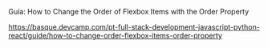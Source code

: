 Guía: How to Change the Order of Flexbox Items with the Order Property

https://basque.devcamp.com/pt-full-stack-development-javascript-python-react/guide/how-to-change-order-flexbox-items-order-property
